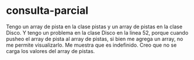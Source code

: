 # consulta-parcial

Tengo un array de pista en la clase pistas y un array de pistas en la clase Disco.
Y tengo un problema en la clase Disco en la linea 52, porque cuando pusheo el array de pista al array de pistas, si bien me agrega un array, no me permite visualizarlo. Me muestra que es indefinido. Creo que no se carga los valores del array de pistas.
